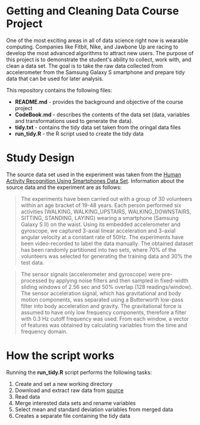 # Getting and Cleaning Data Course Project

One of the most exciting areas in all of data science right now is wearable computing. Companies like Fitbit, Nike, and Jawbone Up are racing to develop the most advanced algorithms to attract new users. The purpose of this project is to demonstrate the student's ability to collect, work with, and clean a data set. The goal is to take the raw data collected from accelerometer from the Samsung Galaxy S smartphone and prepare tidy data that can be used for later analysis.

This repository contains the following files:
* **README.md**  - provides the background and objective of the course project
* **CodeBook.md** - describes the contents of the data set (data, variables and transformations used to generate the data). 
* **tidy.txt**  - contains the tidy data set taken from the oringal data files 
* **run_tidy.R** - the R script used to create the tidy data




# Study Design
The source data set used in the experiment was taken from the [Human Activity Recognition Using Smartphones Data Set](http://archive.ics.uci.edu/ml/datasets/Human+Activity+Recognition+Using+Smartphones). Information about the source data and the experiment are as follows: 

>The experiments have been carried out with a group of 30 volunteers within an age bracket of 19-48 years. Each person performed six activities (WALKING, WALKING_UPSTAIRS, WALKING_DOWNSTAIRS, SITTING, STANDING, LAYING) wearing a smartphone (Samsung Galaxy S II) on the waist. Using its embedded accelerometer and gyroscope, we captured 3-axial linear acceleration and 3-axial angular velocity at a constant rate of 50Hz. The experiments have been video-recorded to label the data manually. The obtained dataset has been randomly partitioned into two sets, where 70% of the volunteers was selected for generating the training data and 30% the test data.

> The sensor signals (accelerometer and gyroscope) were pre-processed by applying noise filters and then sampled in fixed-width sliding windows of 2.56 sec and 50% overlap (128 readings/window). The sensor acceleration signal, which has gravitational and body motion components, was separated using a Butterworth low-pass filter into body acceleration and gravity. The gravitational force is assumed to have only low frequency components, therefore a filter with 0.3 Hz cutoff frequency was used. From each window, a vector of features was obtained by calculating variables from the time and frequency domain.

# How the script works

Running the **run_tidy.R** script performs the following tasks:
1. Create and set a new working directory
2. Download and extract raw data from [source](https://d396qusza40orc.cloudfront.net/getdata%2Fprojectfiles%2FUCI%20HAR%20Dataset.zip)
3. Read data
4. Merge interested data sets and rename variables
5. Select mean and standard deviation variables from merged data
6. Creates a separate file containing the tidy data

